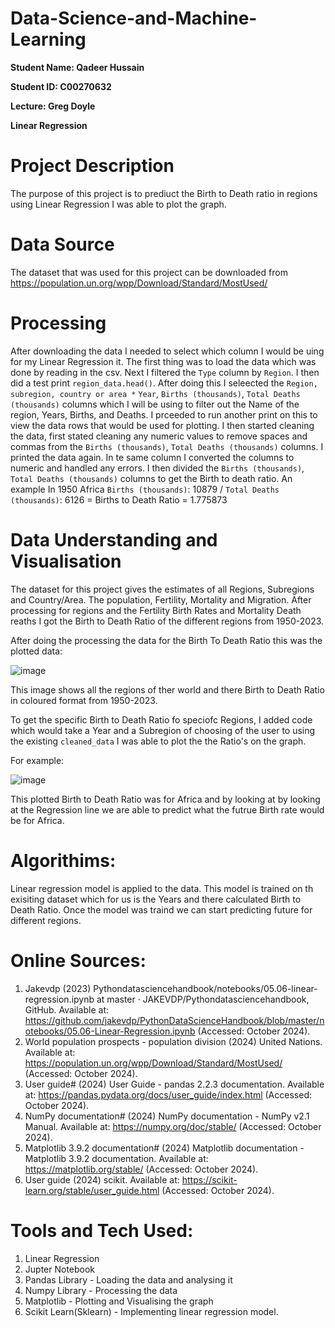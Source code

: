 # Data-Science-and-Machine-Learning

**Student Name: Qadeer Hussain**

**Student ID: C00270632**

**Lecture: Greg Doyle**

**Linear Regression**

# Project Description
The purpose of this project is to prediuct the Birth to Death ratio in regions using Linear Regression I was able to plot the graph.

# Data Source
The dataset that was used for this project can be downloaded from https://population.un.org/wpp/Download/Standard/MostUsed/ 

# Processing
After downloading the data I needed to select which column I would be uing for my Linear Regression it. The first thing was to load the data which was done by reading in the csv. Next I filtered the ```Type``` column by ```Region```. I then did a test print ```region_data.head()```.
After doing this I seleected the ```Region, subregion, country or area *``` ```Year```, ```Births (thousands)```, ```Total Deaths (thousands)``` columns which I will be using to filter out the Name of the region, Years, Births, and Deaths. I prceeded to run another print on this
to view the data rows that would be used for plotting. I then started cleaning the data, first stated cleaning any numeric values to remove spaces and commas from the ```Births (thousands)```, ```Total Deaths (thousands)``` columns. I printed the data again. In te same column I converted
the columns to numeric and handled any errors. I then divided the ```Births (thousands)```, ```Total Deaths (thousands)``` columns to get the Birth to death ratio. An example In 1950 Africa ```Births (thousands)```: 10879 / ```Total Deaths (thousands)```: 6126 = Births to Death Ratio = 1.775873

# Data Understanding and Visualisation 
The dataset for this project gives the estimates of all Regions, Subregions and Country/Area. The population, Fertility, Mortality and Migration. After processing for regions and the Fertility Birth Rates and Mortality Death reaths
I got the Birth to Death Ratio of the different regions from 1950-2023. 

After doing the processing the data for the Birth To Death Ratio this was the plotted data: 

![image](https://github.com/user-attachments/assets/bfec4b78-4805-4f0f-9d82-1bc9aaae5db8)

This image shows all the regions of ther world and there Birth to Death Ratio in coloured format from 1950-2023.

To get the specific Birth to Death Ratio fo speciofc Regions, I added code which would take a Year and a Subregion of choosing of the user to using the existing ```cleaned_data``` I was able to plot the the Ratio's on the graph.

For example:

![image](https://github.com/user-attachments/assets/1ee23b81-f81b-470b-a3fa-fda2006b25f8)

This plotted Birth to Death Ratio was for Africa and by looking at by looking at the Regression line we are able to predict what the futrue Birth rate would be for Africa. 

# Algorithims:
Linear regression model is applied to the data. This model is trained on th exisiting dataset which for us is the Years and there calculated Birth to Death Ratio. 
Once the model was traind we can start predicting future for different regions.

# Online Sources:
1. Jakevdp (2023) Pythondatasciencehandbook/notebooks/05.06-linear-regression.ipynb at master · JAKEVDP/Pythondatasciencehandbook, GitHub. Available at: https://github.com/jakevdp/PythonDataScienceHandbook/blob/master/notebooks/05.06-Linear-Regression.ipynb (Accessed: October 2024). 
2. World population prospects - population division (2024) United Nations. Available at: https://population.un.org/wpp/Download/Standard/MostUsed/ (Accessed: October 2024). 
3. User guide# (2024) User Guide - pandas 2.2.3 documentation. Available at: https://pandas.pydata.org/docs/user_guide/index.html (Accessed: October 2024). 
4. NumPy documentation# (2024) NumPy documentation - NumPy v2.1 Manual. Available at: https://numpy.org/doc/stable/ (Accessed: October 2024).
5. Matplotlib 3.9.2 documentation# (2024) Matplotlib documentation - Matplotlib 3.9.2 documentation. Available at: https://matplotlib.org/stable/ (Accessed: October 2024).
6. User guide (2024) scikit. Available at: https://scikit-learn.org/stable/user_guide.html (Accessed: October 2024). 

# Tools and Tech Used: 
1. Linear Regression
2. Jupter Notebook
3. Pandas Library - Loading the data and analysing it
4. Numpy Library - Processing the data
5. Matplotlib - Plotting and Visualising the graph 
6. Scikit Learn(Sklearn) - Implementing linear regression model.
 
